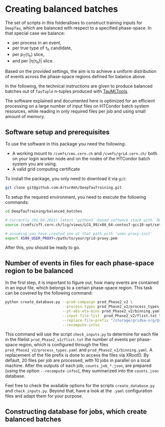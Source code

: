 # Creating balanced batches
The set of scripts in this folderallows to construct training inputs for `DeepTau`,
which are balanced with respect to a specified phase-space. In that special case we
balance:

* per process in an event,
* per true type of &tau;<sub>h</sub> candidate,
* per p<sub>T</sub>(&tau;<sub>h</sub>) slice,
* and per |&eta;(&tau;<sub>h</sub>)| slice.

Based on the provided settings, the aim is to achieve a uniform distribution of
events across the phase-space regions defined for balance above.

In the following, the technical instructions are given to produce balanced batches
out of `TauTuple` n-tuples produced with [TauMLTools](https://github.com/cms-tau-pog/TauMLTools).

The software explained and documented here is optimized for an efficient processing
on a large number of input files on HTCondor batch system resources,
while reading in only required files per job and using small amount of memory.

## Software setup and prerequisites

To use the software in this package you need the following:

* A working mount to `/cvmfs/cms.cern.ch` and `/cvmfs/grid.cern.ch/` both on your login worker
node and on the nodes of the HTCondor batch system you are using.
* A valid grid computing certificate

To install the package, you only need to download it via `git`:

```bash
git clone git@github.com:ArturAkh/DeepTauTraining.git
```

To setup the required environment, you need to execute the following commands:

```bash
cd DeepTauTraining/balanced_batches

# Currently (01.04.2021) latest `python3`-based software stack with `ROOT`
source /cvmfs/sft.cern.ch/lcg/views/LCG_99/x86_64-centos7-gcc10-opt/setup.sh

# assuming you have created one at that path with 'voms-proxy-init'
export X509_USER_PROXY=/path/to/your/grid-proxy.pem
```

After this, you should be ready to go.

## Number of events in files for each phase-space region to be balanced

In the first step, it is important to figure out, how many events are contained in an input file, which
belongs to a certain phase-space region. This task can be covered by the following command:

```bash
python create_database.py --prod-campaign prod_Phase2_v2 \
                          --process-types prod_Phase2_v2/process_types.yaml \
                          --pt-abs-eta-bins prod_Phase2_v2/binning.yaml \
                          --input-file-list  prod_Phase2_v2/flist.txt \
                          --replace-file-prefix "/storage/gridka-nrg/@root://cmsxrootd-kit.gridka.de//store/user/" \
                          --recompute-infos
```

This command will use the script `check_inputs.py` to determine for each file in the filelist `prod_Phase2_v2/flist.txt` the number of events per
phase-space region, which is configured through the files `prod_Phase2_v2/process_types.yaml` and `prod_Phase2_v2/binning.yaml`. A replacement
of the file prefix is done to access the files via XRootD. By default, 20 files per job are processed, with 10 jobs in parallel on a local machine.
After the outputs of each job, `counts_job_*.json`, are prepared (using the option `--recompute-infos`), they summarized into the `counts.json` database.

Feel free to check the available options for the scripts `create_database.py` and `check_inputs.py`. Beyond that, have a look at the `.yaml` configuration files
and adapt them for your purpose.

## Constructing database for jobs, which create balanced batches
